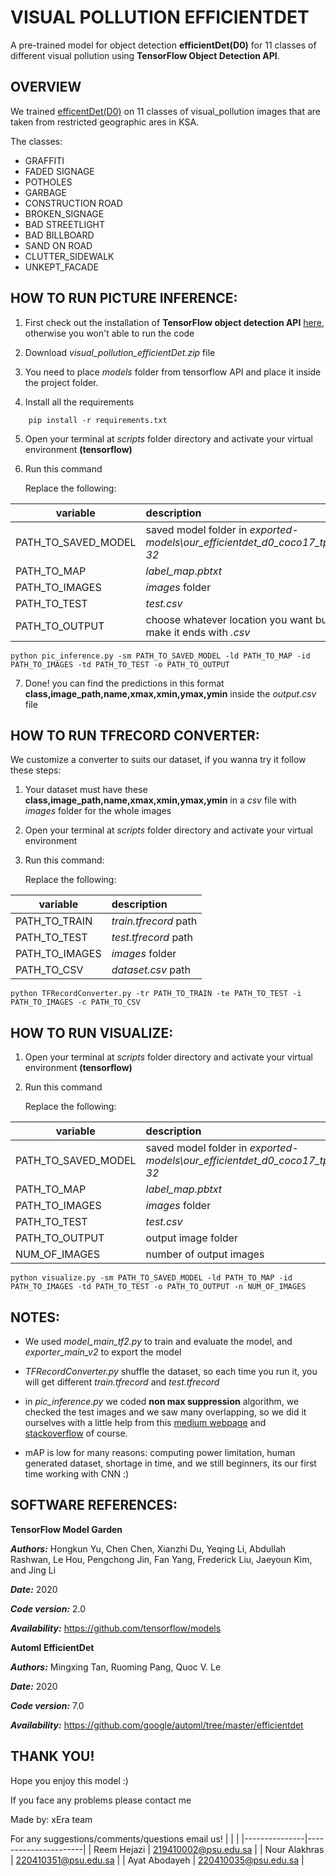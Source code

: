 # VISUAL POLLUTION EFFICIENTDET

A pre-trained model for object detection **efficientDet(D0)** for 11 classes of different visual pollution using **TensorFlow Object Detection API**.

## OVERVIEW

We trained [efficentDet(D0)](https://github.com/tensorflow/models/blob/master/research/object_detection/g3doc/tf2_detection_zoo.md) on 11 classes of visual_pollution images that are taken from restricted geographic ares in KSA.

The classes:

- GRAFFITI
- FADED SIGNAGE
- POTHOLES
- GARBAGE
- CONSTRUCTION ROAD
- BROKEN_SIGNAGE
- BAD STREETLIGHT
- BAD BILLBOARD
- SAND ON ROAD
- CLUTTER_SIDEWALK
- UNKEPT_FACADE

## HOW TO RUN PICTURE INFERENCE:

1. First check out the installation of **TensorFlow object detection API** [here](https://tensorflow-object-detection-api-tutorial.readthedocs.io/en/latest/install.html), otherwise you won't able to run the code

2. Download _visual_pollution_efficientDet.zip_ file

3. You need to place _models_ folder from tensorflow API and place it inside the project folder.

4. Install all the requirements

```
    pip install -r requirements.txt
```

5. Open your terminal at _scripts_ folder directory and activate your virtual environment **(tensorflow)**

6. Run this command

   Replace the following:

| variable            | description                                                                |
| ------------------- | :------------------------------------------------------------------------- |
| PATH_TO_SAVED_MODEL | saved model folder in _exported-models\\our_efficientdet_d0_coco17_tpu-32_ |
| PATH_TO_MAP         | _label_map.pbtxt_                                                          |
| PATH_TO_IMAGES      | _images_ folder                                                            |
| PATH_TO_TEST        | _test.csv_                                                                 |
| PATH_TO_OUTPUT      | choose whatever location you want but make it ends with _.csv_             |

```
python pic_inference.py -sm PATH_TO_SAVED_MODEL -ld PATH_TO_MAP -id PATH_TO_IMAGES -td PATH_TO_TEST -o PATH_TO_OUTPUT
```

7. Done! you can find the predictions in this format **class,image_path,name,xmax,xmin,ymax,ymin** inside the _output.csv_ file

## HOW TO RUN TFRECORD CONVERTER:

We customize a converter to suits our dataset, if you wanna try it follow these steps:

1. Your dataset must have these **class,image_path,name,xmax,xmin,ymax,ymin** in a _csv_ file with _images_ folder for the whole images

2. Open your terminal at _scripts_ folder directory and activate your virtual environment

3. Run this command:

   Replace the following:

| variable       | description           |
| -------------- | :-------------------- |
| PATH_TO_TRAIN  | _train.tfrecord_ path |
| PATH_TO_TEST   | _test.tfrecord_ path  |
| PATH_TO_IMAGES | _images_ folder       |
| PATH_TO_CSV    | _dataset.csv_ path    |

```
python TFRecordConverter.py -tr PATH_TO_TRAIN -te PATH_TO_TEST -i PATH_TO_IMAGES -c PATH_TO_CSV
```

## HOW TO RUN VISUALIZE:

1. Open your terminal at _scripts_ folder directory and activate your virtual environment **(tensorflow)**

2. Run this command

   Replace the following:

| variable            | description                                                                |
| ------------------- | :------------------------------------------------------------------------- |
| PATH_TO_SAVED_MODEL | saved model folder in _exported-models\\our_efficientdet_d0_coco17_tpu-32_ |
| PATH_TO_MAP         | _label_map.pbtxt_                                                          |
| PATH_TO_IMAGES      | _images_ folder                                                            |
| PATH_TO_TEST        | _test.csv_                                                                 |
| PATH_TO_OUTPUT      | output image folder                                                        |
| NUM_OF_IMAGES       | number of output images                                                    |

```
python visualize.py -sm PATH_TO_SAVED_MODEL -ld PATH_TO_MAP -id PATH_TO_IMAGES -td PATH_TO_TEST -o PATH_TO_OUTPUT -n NUM_OF_IMAGES
```

## NOTES:

- We used _model_main_tf2.py_ to train and evaluate the model, and _exporter_main_v2_ to export the model

- _TFRecordConverter.py_ shuffle the dataset, so each time you run it, you will get different _train.tfrecord_ and _test.tfrecord_

- in _pic_inference.py_ we coded **non max suppression** algorithm, we checked the test images and we saw many overlapping, so we did it ourselves with a little help from this [medium webpage](https://towardsdatascience.com/non-maxima-suppression-139f7e00f0b5) and [stackoverflow](https://stackoverflow.com/) of course.

- mAP is low for many reasons: computing power limitation, human generated dataset, shortage in time, and we still beginners, its our first time working with CNN :)

## SOFTWARE REFERENCES:

**TensorFlow Model Garden**

**_Authors:_** Hongkun Yu, Chen Chen, Xianzhi Du, Yeqing Li, Abdullah Rashwan, Le Hou, Pengchong Jin, Fan Yang, Frederick Liu, Jaeyoun Kim, and Jing Li

**_Date:_** 2020

**_Code version:_** 2.0

**_Availability:_** https://github.com/tensorflow/models

**Automl EfficientDet**

**_Authors:_** Mingxing Tan, Ruoming Pang, Quoc V. Le

**_Date:_** 2020

**_Code version:_** 7.0

**_Availability:_** https://github.com/google/automl/tree/master/efficientdet

## THANK YOU!

Hope you enjoy this model :)

If you face any problems please contact me

Made by: xEra team

For any suggestions/comments/questions email us!
| | |
|---------------|----------------------|
| Reem Hejazi | 219410002@psu.edu.sa |
| Nour Alakhras | 220410351@psu.edu.sa |
| Ayat Abodayeh | 220410035@psu.edu.sa |

